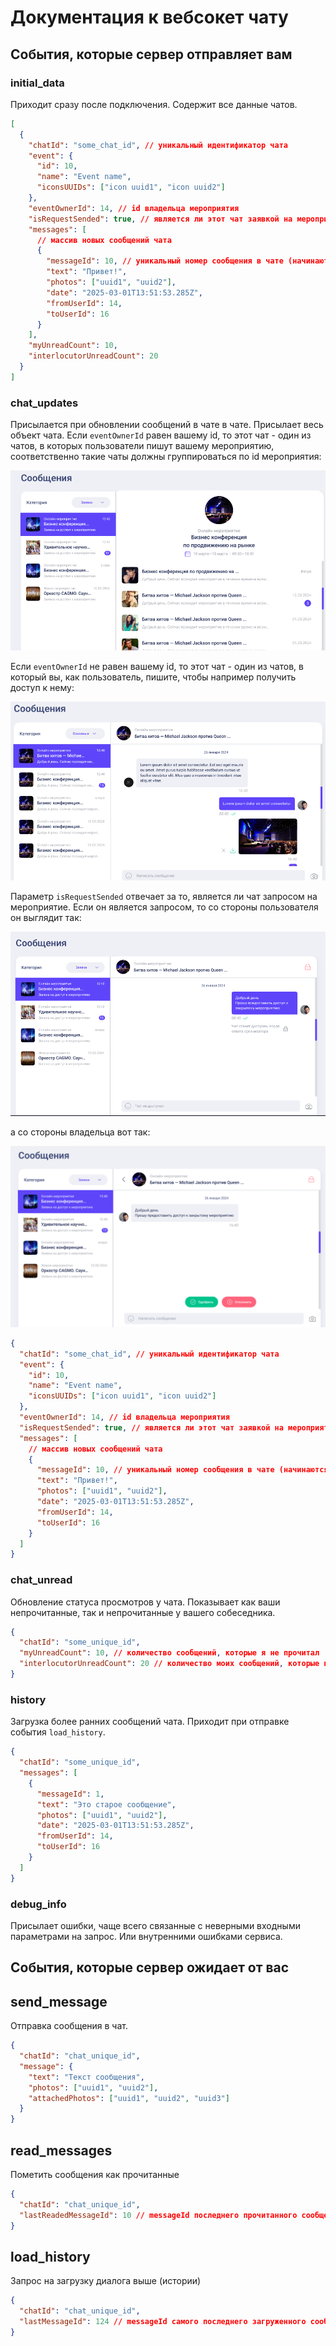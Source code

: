 # Документация к вебсокет чату

## События, которые сервер отправляет вам

### initial_data

Приходит сразу после подключения. Содержит все данные чатов.

```json
[
  {
    "chatId": "some_chat_id", // уникальный идентификатор чата
    "event": {
      "id": 10,
      "name": "Event name",
      "iconsUUIDs": ["icon uuid1", "icon uuid2"]
    },
    "eventOwnerId": 14, // id владельца мероприятия
    "isRequestSended": true, // является ли этот чат заявкой на мероприятие?
    "messages": [
      // массив новых сообщений чата
      {
        "messageId": 10, // уникальный номер сообщения в чате (начинаются с 1)
        "text": "Привет!",
        "photos": ["uuid1", "uuid2"],
        "date": "2025-03-01T13:51:53.285Z",
        "fromUserId": 14,
        "toUserId": 16
      }
    ],
    "myUnreadCount": 10,
    "interlocutorUnreadCount": 20
  }
]
```

### chat_updates

Присылается при обновлении сообщений в чате в чате. Присылает весь объект чата. Если `eventOwnerId` равен вашему id, то этот чат - один из чатов, в которых пользователи пишут вашему мероприятию, соответственно такие чаты должны группироваться по id мероприятия:

![](image.png)

Если `eventOwnerId` не равен вашему id, то этот чат - один из чатов, в который вы, как пользователь, пишите, чтобы например получить доступ к нему:

![](image-1.png)

Параметр `isRequestSended` отвечает за то, является ли чат запросом на мероприятие. Если он является запросом, то со стороны пользователя он выглядит так:

![](image-2.png)

а со стороны владельца вот так:

![](image-3.png)

```json
{
  "chatId": "some_chat_id", // уникальный идентификатор чата
  "event": {
    "id": 10,
    "name": "Event name",
    "iconsUUIDs": ["icon uuid1", "icon uuid2"]
  },
  "eventOwnerId": 14, // id владельца мероприятия
  "isRequestSended": true, // является ли этот чат заявкой на мероприятие?
  "messages": [
    // массив новых сообщений чата
    {
      "messageId": 10, // уникальный номер сообщения в чате (начинаются с 1)
      "text": "Привет!",
      "photos": ["uuid1", "uuid2"],
      "date": "2025-03-01T13:51:53.285Z",
      "fromUserId": 14,
      "toUserId": 16
    }
  ]
}
```

### chat_unread

Обновление статуса просмотров у чата. Показывает как ваши непрочитанные, так и непрочитанные у вашего собеседника.

```json
{
  "chatId": "some_unique_id",
  "myUnreadCount": 10, // количество сообщений, которые я не прочитал
  "interlocutorUnreadCount": 20 // количество моих сообщений, которые не прочитал собеседник
}
```

### history

Загрузка более ранних сообщений чата. Приходит при отправке события `load_history`.

```json
{
  "chatId": "some_unique_id",
  "messages": [
    {
      "messageId": 1,
      "text": "Это старое сообщение",
      "photos": ["uuid1", "uuid2"],
      "date": "2025-03-01T13:51:53.285Z",
      "fromUserId": 14,
      "toUserId": 16
    }
  ]
}
```

### debug_info

Присылает ошибки, чаще всего связанные с неверными входными параметрами на запрос. Или внутренними ошибками сервиса.

## События, которые сервер ожидает от вас

## send_message

Отправка сообщения в чат.

```json
{
  "chatId": "chat_unique_id",
  "message": {
    "text": "Текст сообщения",
    "photos": ["uuid1", "uuid2"],
    "attachedPhotos": ["uuid1", "uuid2", "uuid3"]
  }
}
```

## read_messages

Пометить сообщения как прочитанные

```json
{
  "chatId": "chat_unique_id",
  "lastReadedMessageId": 10 // messageId последнего прочитанного сообщения
}
```

## load_history

Запрос на загрузку диалога выше (истории)

```json
{
  "chatId": "chat_unique_id",
  "lastMessageId": 124 // messageId самого последнего загруженного сообщения в чате
}
```
